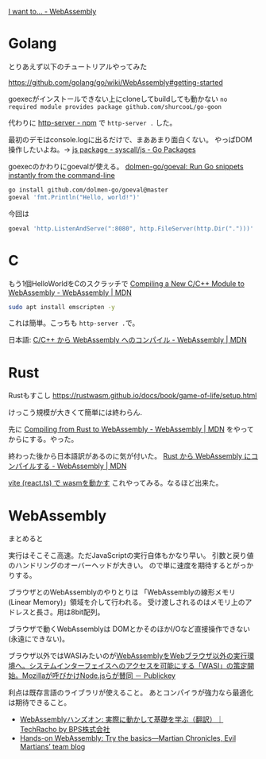 [I want to… \- WebAssembly](https://webassembly.org/getting-started/developers-guide/)


# Golang

とりあえず以下のチュートリアルやってみた

https://github.com/golang/go/wiki/WebAssembly#getting-started

goexecがインストールできない上にcloneしてbuildしても動かない
`no required module provides package github.com/shurcooL/go-goon`

代わりに
[http-server - npm](https://www.npmjs.com/package/http-server)
で
`http-server .` した。

最初のデモはconsole.logに出るだけで、まああまり面白くない。
やっぱDOM操作したいよね。-> [js package - syscall/js - Go Packages](https://pkg.go.dev/syscall/js)



goexecのかわりにgoevalが使える。
[dolmen-go/goeval: Run Go snippets instantly from the command-line](https://github.com/dolmen-go/goeval)

```bash
go install github.com/dolmen-go/goeval@master
goeval 'fmt.Println("Hello, world!")'
```

今回は
```bash
goeval 'http.ListenAndServe(":8080", http.FileServer(http.Dir(".")))'
```


# C

もう1個HelloWorldをCのスクラッチで
[Compiling a New C/C++ Module to WebAssembly - WebAssembly | MDN](https://developer.mozilla.org/en-US/docs/WebAssembly/C_to_wasm)

```bash
sudo apt install emscripten -y
```

これは簡単。こっちも `http-server .`で。

日本語:
[C/C++ から WebAssembly へのコンパイル - WebAssembly | MDN](https://developer.mozilla.org/ja/docs/WebAssembly/C_to_wasm)


# Rust

Rustもすこし
https://rustwasm.github.io/docs/book/game-of-life/setup.html

けっこう規模が大きくて簡単には終わらん.

先に
[Compiling from Rust to WebAssembly - WebAssembly | MDN](https://developer.mozilla.org/en-US/docs/WebAssembly/Rust_to_wasm)
をやってからにする。やった。

終わった後から日本語訳があるのに気が付いた。
[Rust から WebAssembly にコンパイルする - WebAssembly | MDN](https://developer.mozilla.org/ja/docs/WebAssembly/Rust_to_wasm)

[vite \(react\.ts\) で wasmを動かす](https://zenn.dev/pilefort/articles/fd90d9f6a426f9)
これやってみる。なるほど出来た。


# WebAssembly

まとめると

実行はそこそこ高速。ただJavaScriptの実行自体もかなり早い。
引数と戻り値のハンドリングのオーバーヘッドが大きい。
ので単に速度を期待するとがっかりする。

ブラウザとのWebAssemblyのやりとりは
「WebAssemblyの線形メモリ(Linear Memory)」領域を介して行われる。
受け渡しされるのはメモリ上のアドレスと長さ。用は8bit配列。

ブラウザで動くWebAssemblyは
DOMとかそのほかI/Oなど直接操作できない(永遠にできない)。

ブラウザ以外ではWASIみたいのが[WebAssemblyをWebブラウザ以外の実行環境へ。システムインターフェイスへのアクセスを可能にする「WASI」の策定開始。Mozillaが呼びかけNode.jsらが賛同 － Publickey](https://www.publickey1.jp/blog/19/webassemblywebwasimozillanodejs.html)

利点は既存言語のライブラリが使えること。
あとコンパイラが強力なら最適化は期待できること。

- [WebAssemblyハンズオン: 実際に動かして基礎を学ぶ（翻訳）｜TechRacho by BPS株式会社](https://techracho.bpsinc.jp/hachi8833/2020_11_02/97774)
- [Hands-on WebAssembly: Try the basics—Martian Chronicles, Evil Martians’ team blog](https://evilmartians.com/chronicles/hands-on-webassembly-try-the-basics)
